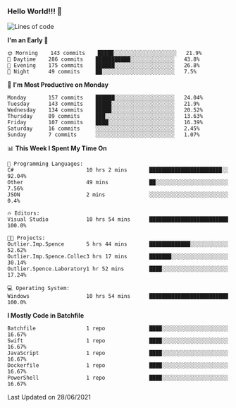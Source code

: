 ### Hello World!!! 👋

<!--
**kekotek/kekotek** is a ✨ _special_ ✨ repository because its `README.md` (this file) appears on your GitHub profile.

Here are some ideas to get you started:

- 🔭 I’m currently working on ...
- 🌱 I’m currently learning ...
- 👯 I’m looking to collaborate on ...
- 🤔 I’m looking for help with ...
- 💬 Ask me about ...
- 📫 How to reach me: ...
- 😄 Pronouns: ...
- ⚡ Fun fact: ...
-->

<!--START_SECTION:waka-->
![Lines of code](https://img.shields.io/badge/From%20Hello%20World%20I%27ve%20Written-18753%20lines%20of%20code-blue)

**I'm an Early 🐤** 

```text
🌞 Morning    143 commits    █████░░░░░░░░░░░░░░░░░░░░   21.9% 
🌆 Daytime    286 commits    ███████████░░░░░░░░░░░░░░   43.8% 
🌃 Evening    175 commits    ██████░░░░░░░░░░░░░░░░░░░   26.8% 
🌙 Night      49 commits     ██░░░░░░░░░░░░░░░░░░░░░░░   7.5%

```
📅 **I'm Most Productive on Monday** 

```text
Monday       157 commits    ██████░░░░░░░░░░░░░░░░░░░   24.04% 
Tuesday      143 commits    █████░░░░░░░░░░░░░░░░░░░░   21.9% 
Wednesday    134 commits    █████░░░░░░░░░░░░░░░░░░░░   20.52% 
Thursday     89 commits     ███░░░░░░░░░░░░░░░░░░░░░░   13.63% 
Friday       107 commits    ████░░░░░░░░░░░░░░░░░░░░░   16.39% 
Saturday     16 commits     ░░░░░░░░░░░░░░░░░░░░░░░░░   2.45% 
Sunday       7 commits      ░░░░░░░░░░░░░░░░░░░░░░░░░   1.07%

```


📊 **This Week I Spent My Time On** 

```text
💬 Programming Languages: 
C#                       10 hrs 2 mins       ███████████████████████░░   92.04% 
Other                    49 mins             ██░░░░░░░░░░░░░░░░░░░░░░░   7.56% 
JSON                     2 mins              ░░░░░░░░░░░░░░░░░░░░░░░░░   0.4%

🔥 Editors: 
Visual Studio            10 hrs 54 mins      █████████████████████████   100.0%

🐱‍💻 Projects: 
Outlier.Imp.Spence       5 hrs 44 mins       █████████████░░░░░░░░░░░░   52.62% 
Outlier.Imp.Spence.Collec3 hrs 17 mins       ███████░░░░░░░░░░░░░░░░░░   30.14% 
Outlier.Spence.Laboratory1 hr 52 mins        ████░░░░░░░░░░░░░░░░░░░░░   17.24%

💻 Operating System: 
Windows                  10 hrs 54 mins      █████████████████████████   100.0%

```

**I Mostly Code in Batchfile** 

```text
Batchfile                1 repo              ████░░░░░░░░░░░░░░░░░░░░░   16.67% 
Swift                    1 repo              ████░░░░░░░░░░░░░░░░░░░░░   16.67% 
JavaScript               1 repo              ████░░░░░░░░░░░░░░░░░░░░░   16.67% 
Dockerfile               1 repo              ████░░░░░░░░░░░░░░░░░░░░░   16.67% 
PowerShell               1 repo              ████░░░░░░░░░░░░░░░░░░░░░   16.67%

```



 Last Updated on 28/06/2021
<!--END_SECTION:waka-->
